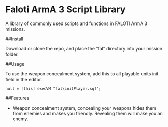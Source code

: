 # Faloti ArmA 3 Script Library

A library of commonly used scripts and functions in FALOTI ArmA 3 missions.

##Install

Download or clone the repo, and place the "fal" directory into your mission folder.

##Usage

To use the weapon concealment system, add this to all playable units init field in the editor.
```
null = [this] execVM "fal\initPlayer.sqf";
```

##Features

- Weapon concealment system, concealing your weapons hides them from enemies and makes you friendly. Revealing them will make you an enemy.
